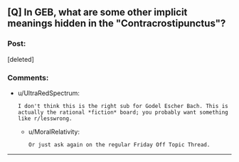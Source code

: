 ## [Q] In GEB, what are some other implicit meanings hidden in the "Contracrostipunctus"?

### Post:

[deleted]

### Comments:

- u/UltraRedSpectrum:
  ```
  I don't think this is the right sub for Godel Escher Bach. This is actually the rational *fiction* board; you probably want something like r/lesswrong.
  ```

  - u/MoralRelativity:
    ```
    Or just ask again on the regular Friday Off Topic Thread.
    ```

---

